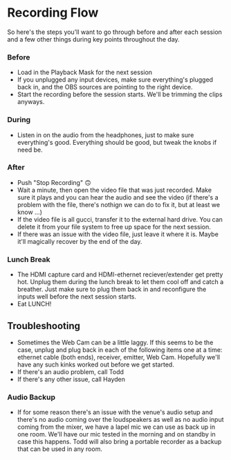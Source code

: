 # Recording Flow

So here's the steps you'll want to go through before and after each session and a few other things during key points throughout the day.

### Before

- Load in the Playback Mask for the next session
- If you unplugged any input devices, make sure everything's plugged back in, and the OBS sources are pointing to the right device.
- Start the recording before the session starts. We'll be trimming the clips anyways.

### During

- Listen in on the audio from the headphones, just to make sure everything's good. Everything should be good, but tweak the knobs if need be.

### After

- Push "Stop Recording" 🙃
- Wait a minute, then open the video file that was just recorded. Make sure it plays and you can hear the audio and see the video (if there's a problem with the file, there's nothign we can do to fix it, but at least we know ...)
- If the video file is all gucci, transfer it to the external hard drive. You can delete it from your file system to free up space for the next session.
- If there was an issue with the video file, just leave it where it is. Maybe it'll magically recover by the end of the day.

### Lunch Break

- The HDMI capture card and HDMI-ethernet reciever/extender get pretty hot. Unplug them during the lunch break to let them cool off and catch a breather. Just make sure to plug them back in and reconfigure the inputs well before the next session starts.
- Eat LUNCH!

## Troubleshooting

- Sometimes the Web Cam can be a little laggy. If this seems to be the case, unplug and plug back in each of the following items one at a time: ethernet cable (both ends), receiver, emitter, Web Cam. Hopefully we'll have any such kinks worked out before we get started.
- If there's an audio problem, call Todd
- If there's any other issue, call Hayden

### Audio Backup

- If for some reason there's an issue with the venue's audio setup and there's no audio coming over the loudspeakers as well as no audio input coming from the mixer, we have a lapel mic we can use as back up in one room. We'll have our mic tested in the morning and on standby in case this happens. Todd will also bring a portable recorder as a backup that can be used in any room.
